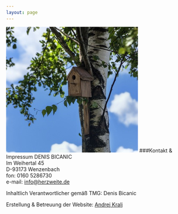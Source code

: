 ```yaml
---
layout: page
---
```

![Bild zu Beratung](/images/kontakt.jpg)
###Kontakt & Impressum
DENIS BICANIC  
Im Weihertal 45  
D-93173 Wenzenbach  
fon: 0160 5286730  
e-mail: <info@herzweite.de>


Inhaltlich Verantwortlicher gemäß TMG: Denis Bicanic

Erstellung & Betreuung der Website:  [Andrej Kralj](http://www.kralj.de/) 


